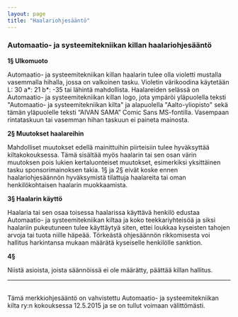 ```yaml
---
layout: page
title: "Haalariohjesääntö"
---
```

### Automaatio- ja systeemitekniikan killan haalariohjesääntö

**1§ Ulkomuoto**

Automaatio- ja systeemitekniikan killan haalarin tulee olla violetti mustalla vasemmalla hihalla, jossa on valkoinen tasku. Violetin värikoodina käytetään L: 30 a\*: 21 b\*: -35 tai lähintä mahdollista. Haalareiden selässä on Automaatio- ja systeemitekniikan killan logo, jota ympäröi yläpuolella teksti "Automaatio- ja systeemitekniikan kilta" ja alapuolella "Aalto-yliopisto" sekä tämän yläpuolelle teksti “AIVAN SAMA” Comic Sans MS-fontilla. Vasempaan rintataskuun tai vasemman hihan taskuun ei paineta mainosta.

**2§ Muutokset haalareihin**

Mahdolliset muutokset edellä mainittuihin piirteisiin tulee hyväksyttää kiltakokouksessa. Tämä sisältää myös haalarin tai sen osan värin muutoksen pois lukien kertaluonteiset muutokset, esimerkiksi yksittäinen tasku sponsorimainoksen takia. 1§ ja 2§ eivät koske ennen haalariohjesäännön hyväksymistä tilattuja haalareita tai oman henkilökohtaisen haalarin muokkaamista.

**3§ Haalarin käyttö**

Haalaria tai sen osaa toisessa haalarissa käyttävä henkilö edustaa Automaatio- ja systeemitekniikan kiltaa ja koko teekkariyhteisöä ja siksi haalariin pukeutuneen tulee käyttäytyä siten, ettei loukkaa kyseisten tahojen arvoja tai tuota niille häpeää. Törkeästä ohjesäännön rikkomisesta voi hallitus harkintansa mukaan määrätä kyseiselle henkilölle sanktion.

**4§**

Niistä asioista, joista säännöissä ei ole määrätty, päättää killan hallitus.

---
<br>
Tämä merkkiohjesääntö on vahvistettu Automaatio- ja systeemitekniikan kilta ry:n kokouksessa 12.5.2015 ja se on tullut voimaan välittömästi.
